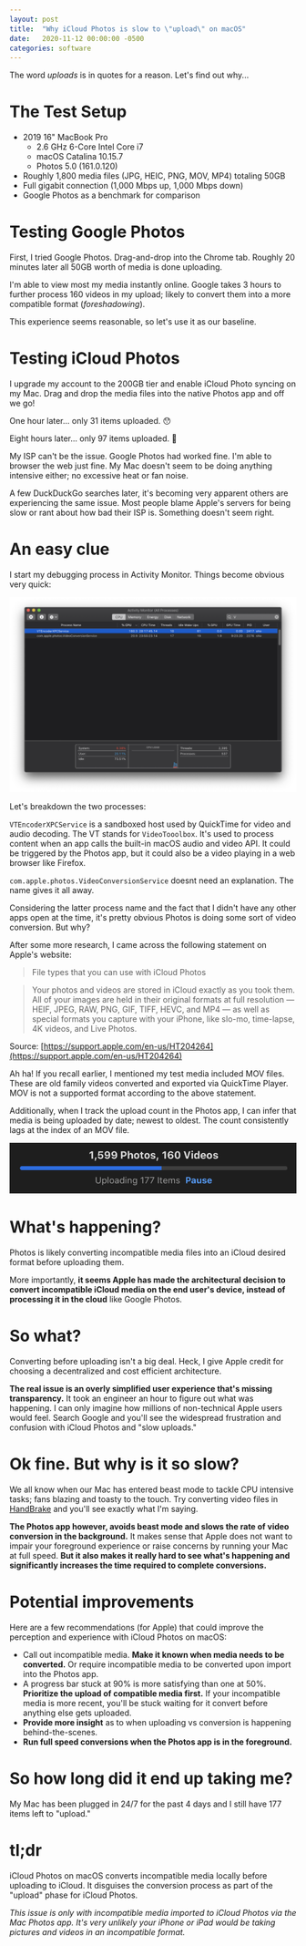 ```yaml
---
layout: post
title:  "Why iCloud Photos is slow to \"upload\" on macOS"
date:   2020-11-12 00:00:00 -0500
categories: software
---
```


The word *uploads* is in quotes for a reason. Let's find out why...

# The Test Setup
- 2019 16" MacBook Pro
  - 2.6 GHz 6-Core Intel Core i7
  - macOS Catalina 10.15.7
  - Photos 5.0 (161.0.120)
- Roughly 1,800 media files (JPG, HEIC, PNG, MOV, MP4) totaling 50GB
- Full gigabit connection (1,000 Mbps up, 1,000 Mbps down)
- Google Photos as a benchmark for comparison

# Testing Google Photos

First, I tried Google Photos. Drag-and-drop into the Chrome tab. Roughly 20 minutes later all 50GB worth of media is done uploading.

I'm able to view most my media instantly online. Google takes 3 hours to further process 160 videos in my upload; likely to convert them into a more compatible format (*foreshadowing*).

This experience seems reasonable, so let's use it as our baseline.

# Testing iCloud Photos

I upgrade my account to the 200GB tier and enable iCloud Photo syncing on my Mac. Drag and drop the media files into the native Photos app and off we go!

One hour later... only 31 items uploaded. 😯

Eight hours later... only 97 items uploaded. 🤔

My ISP can't be the issue. Google Photos had worked fine. I'm able to browser the web just fine. My Mac doesn't seem to be doing anything intensive either; no excessive heat or fan noise.

A few DuckDuckGo searches later, it's becoming very apparent others are experiencing the same issue. Most people blame Apple's servers for being slow or rant about how bad their ISP is. Something doesn't seem right.

# An easy clue

I start my debugging process in Activity Monitor. Things become obvious very quick:

![iCloud Photos Upload Processes](/assets/icloud-photos-activity-monitor.png)

Let's breakdown the two processes:

`VTEncoderXPCService` is a sandboxed host used by QuickTime for video and audio decoding. The VT stands for `VideoTooolbox`. It's used to process content when an app calls the built-in macOS audio and video API. It could be triggered by the Photos app, but it could also be a video playing in a web browser like Firefox.

`com.apple.photos.VideoConversionService` doesnt need an explanation. The name gives it all away.

Considering the latter process name and the fact that I didn't have any other apps open at the time, it's pretty obvious Photos is doing some sort of video conversion. But why?

After some more research, I came across the following statement on Apple's website:

> File types that you can use with iCloud Photos

> Your photos and videos are stored in iCloud exactly as you took them. All of your images are held in their original formats at full resolution — HEIF, JPEG, RAW, PNG, GIF, TIFF, HEVC, and MP4 — as well as special formats you capture with your iPhone, like slo-mo, time-lapse, 4K videos, and Live Photos.

Source: [https://support.apple.com/en-us/HT204264](https://support.apple.com/en-us/HT204264)

Ah ha! If you recall earlier, I mentioned my test media included MOV files. These are old family videos converted and exported via QuickTime Player. MOV is not a supported format according to the above statement.

Additionally, when I track the upload count in the Photos app, I can infer that media is being uploaded by date; newest to oldest. The count consistently lags at the index of an MOV file. 

![Photos Progress Bar](/assets/icloud-photos-progress-bar.png)

# What's happening?

Photos is likely converting incompatible media files into an iCloud desired format before uploading them.

More importantly, **it seems Apple has made the architectural decision to convert incompatible iCloud media on the end user's device, instead of processing it in the cloud** like Google Photos.

# So what?

Converting before uploading isn't a big deal. Heck, I give Apple credit for choosing a decentralized and cost efficient architecture.

**The real issue is an overly simplified user experience that's missing transparency.** It took an  engineer an hour to figure out what was happening. I can only imagine how millions of non-technical Apple users would feel. Search Google and you'll see the widespread frustration and confusion with iCloud Photos and "slow uploads."  

# Ok fine. But why is it so slow?

We all know when our Mac has entered beast mode to tackle CPU intensive tasks; fans blazing and toasty to the touch. Try converting video files in [HandBrake](http://handbrake.fr) and you'll see exactly what I'm saying.

**The Photos app however, avoids beast mode and slows the rate of video conversion in the background.** It makes sense that Apple does not want to impair your foreground experience or raise concerns by running your Mac at full speed. **But it also makes it really hard to see what's happening and significantly increases the time required to complete conversions.**

# Potential improvements

Here are a few recommendations (for Apple) that could improve the perception and experience with iCloud Photos on macOS:

- Call out incompatible media. **Make it known when media needs to be converted.** Or require incompatible media to be converted upon import into the Photos app.
- A progress bar stuck at 90% is more satisfying than one at 50%. **Prioritize the upload of compatible media first.** If your incompatible media is more recent, you'll be stuck waiting for it convert before anything else gets uploaded.
- **Provide more insight** as to when uploading vs conversion is happening behind-the-scenes.
- **Run full speed conversions when the Photos app is in the foreground.**

# So how long did it end up taking me?

My Mac has been plugged in 24/7 for the past 4 days and I still have 177 items left to "upload."

# tl;dr

iCloud Photos on macOS converts incompatible media locally before uploading to iCloud. It disguises the conversion process as part of the "upload" phase for iCloud Photos.

*This issue is only with incompatible media imported to iCloud Photos via the Mac Photos app. It's very unlikely your iPhone or iPad would be taking pictures and videos in an incompatible format.* 